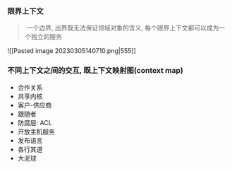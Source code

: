 ### 限界上下文
> 一个边界, 出界既无法保证领域对象的含义, 每个限界上下文都可以成为一个独立的服务

![[Pasted image 20230305140710.png|555]]

### 不同上下文之间的交互, 既上下文映射图(context map)

- 合作关系
- 共享内核
- 客户-供应商
- 跟随者
- 防腐层: ACL
- 开放主机服务
- 发布语言
- 各行其道
- 大泥球

